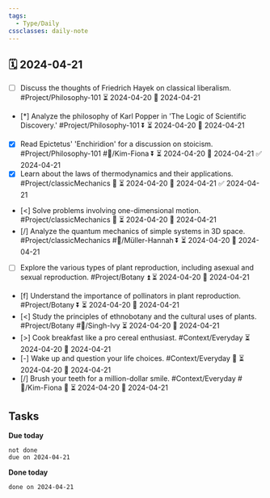 ```yaml
---
tags:
  - Type/Daily
cssclasses: daily-note
---
```


## 🗓️ 2024-04-21

- [ ] Discuss the thoughts of Friedrich Hayek on classical liberalism. #Project/Philosophy-101 ⏳ 2024-04-20 📅 2024-04-21
- [*] Analyze the philosophy of Karl Popper in 'The Logic of Scientific Discovery.' #Project/Philosophy-101 ⏬ ⏳ 2024-04-20 📅 2024-04-21
- [x] Read Epictetus' 'Enchiridion' for a discussion on stoicism. #Project/Philosophy-101 #👤/Kim-Fiona ⏬ ⏳ 2024-04-20 📅 2024-04-21 ✅ 2024-04-21
- [x] Learn about the laws of thermodynamics and their applications. #Project/classicMechanics 🔺 ⏳ 2024-04-20 📅 2024-04-21 ✅ 2024-04-21
- [<] Solve problems involving one-dimensional motion. #Project/classicMechanics 🔽 ⏳ 2024-04-20 📅 2024-04-21
- [/] Analyze the quantum mechanics of simple systems in 3D space. #Project/classicMechanics #👤/Müller-Hannah ⏬ ⏳ 2024-04-20 📅 2024-04-21
- [ ] Explore the various types of plant reproduction, including asexual and sexual reproduction. #Project/Botany ⏫ ⏳ 2024-04-20 📅 2024-04-21
- [f] Understand the importance of pollinators in plant reproduction. #Project/Botany ⏬ ⏳ 2024-04-20 📅 2024-04-21
- [<] Study the principles of ethnobotany and the cultural uses of plants. #Project/Botany #👤/Singh-Ivy ⏳ 2024-04-20 📅 2024-04-21
- [>] Cook breakfast like a pro cereal enthusiast. #Context/Everyday ⏳ 2024-04-20 📅 2024-04-21
- [-] Wake up and question your life choices. #Context/Everyday 🔺 ⏳ 2024-04-20 📅 2024-04-21
- [/] Brush your teeth for a million-dollar smile. #Context/Everyday #👤/Kim-Fiona 🔼 ⏳ 2024-04-20 📅 2024-04-21

## Tasks

**Due today**

```tasks
not done
due on 2024-04-21
```

**Done today**

```tasks
done on 2024-04-21
```
            